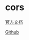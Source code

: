 # cors

[官方文档](https://docs.gofiber.io/api/middleware/cors)

[Github](https://github.com/gofiber/fiber/tree/master/middleware/csrf)
